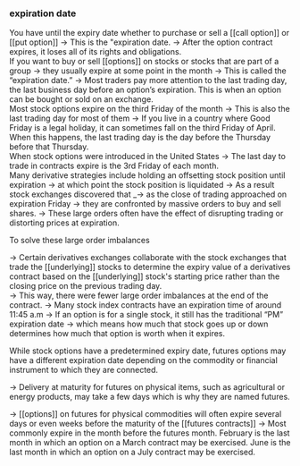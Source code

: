 ### expiration date 

You have until the expiry date whether to purchase or sell a [[call option]] or [[put option]]
	-> This is the "expiration date.
	-> After the option contract expires, it loses all of its rights and obligations.
<br>
If you want to buy or sell [[options]] on stocks or stocks that are part of a group
-> they usually expire at some point in the month
-> This is called the “expiration date.”
-> Most traders pay more attention to the last trading day, the last business day before an option’s expiration. This is when an option can be bought or sold on an exchange.
<br>
Most stock options expire on the third Friday of the month
-> This is also the last trading day for most of them
-> If you live in a country where Good Friday is a legal holiday, it can sometimes fall on the third Friday of April. When this happens, the last trading day is the day before the Thursday before that Thursday.
<br>
When stock options were introduced in the United States
-> The last day to trade in contracts expire is the 3rd Friday of each month.
<br>
Many derivative strategies include holding an offsetting stock position until expiration
-> at which point the stock position is liquidated
-> As a result stock exchanges discovered that
	_-> as the close of trading approached on expiration Friday
			-> they are confronted by massive orders to buy and sell shares.
			-> These large orders often have the effect of disrupting trading or distorting prices at expiration.
<br>
<p>To solve these large order imbalances</p>
-> Certain derivatives exchanges collaborate with the stock exchanges that trade the [[underlying]] stocks to determine the expiry value of a derivatives contract based on the [[underlying]] stock's starting price rather than the closing price on the previous trading day.
<br>
-> This way, there were fewer large order imbalances at the end of the contract.
-> Many stock index contracts have an expiration time of around 11:45 a.m
-> If an option is for a single stock, it still has the traditional “PM” expiration date
	-> which means how much that stock goes up or down determines how much that option is worth when it expires.

<p>While stock options have a predetermined expiry date, futures options may have a different expiration date depending on the commodity or financial instrument to which they are connected.</p>
<p>-> Delivery at maturity for futures on physical items, such as agricultural or energy products, may take a few days which is why they are named futures. </p>
-> [[options]] on futures for physical commodities will often expire several days or even weeks before the maturity of the [[futures contracts]]
-> Most commonly expire in the month before the futures month.
February is the last month in which an option on a March contract may be exercised. June is the last month in which an option on a July contract may be exercised.